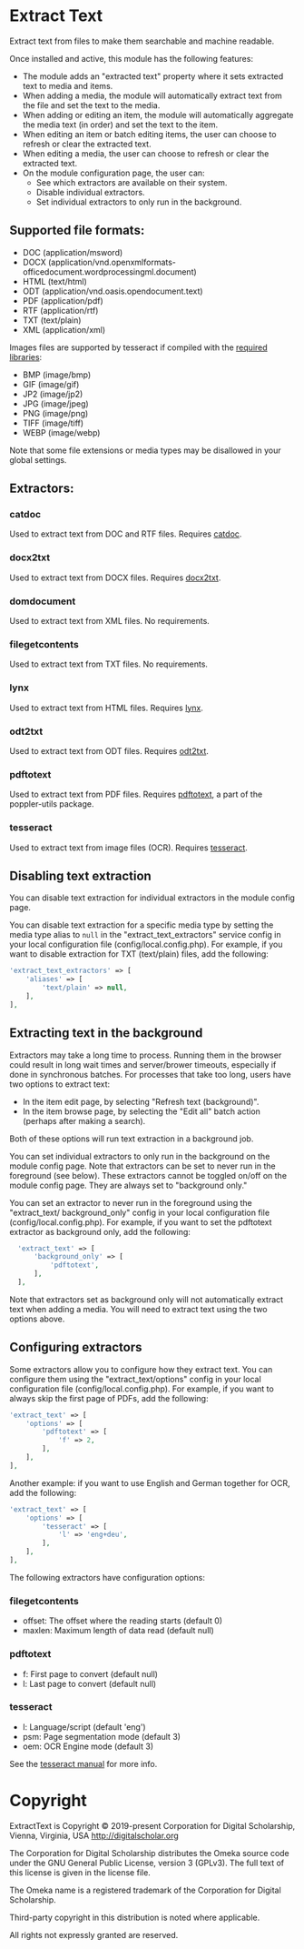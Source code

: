 # Extract Text

Extract text from files to make them searchable and machine readable.

Once installed and active, this module has the following features:

- The module adds an "extracted text" property where it sets extracted text to
  media and items.
- When adding a media, the module will automatically extract text from the file
  and set the text to the media.
- When adding or editing an item, the module will automatically aggregate the
  media text (in order) and set the text to the item.
- When editing an item or batch editing items, the user can choose to refresh or
  clear the extracted text.
- When editing a media, the user can choose to refresh or clear the extracted
  text.
- On the module configuration page, the user can:
  - See which extractors are available on their system.
  - Disable individual extractors.
  - Set individual extractors to only run in the background.

## Supported file formats:

- DOC (application/msword)
- DOCX (application/vnd.openxmlformats-officedocument.wordprocessingml.document)
- HTML (text/html)
- ODT (application/vnd.oasis.opendocument.text)
- PDF (application/pdf)
- RTF (application/rtf)
- TXT (text/plain)
- XML (application/xml)

Images files are supported by tesseract if compiled with the [required libraries](https://tesseract-ocr.github.io/tessdoc/InputFormats.html):

- BMP (image/bmp)
- GIF (image/gif)
- JP2 (image/jp2)
- JPG (image/jpeg)
- PNG (image/png)
- TIFF (image/tiff)
- WEBP (image/webp)

Note that some file extensions or media types may be disallowed in your global
settings.

## Extractors:

### catdoc

Used to extract text from DOC and RTF files. Requires [catdoc](https://linux.die.net/man/1/catdoc).

### docx2txt

Used to extract text from DOCX files. Requires [docx2txt](http://docx2txt.sourceforge.net/).

### domdocument

Used to extract text from XML files. No requirements.

### filegetcontents

Used to extract text from TXT files. No requirements.

### lynx

Used to extract text from HTML files. Requires [lynx](https://linux.die.net/man/1/lynx).

### odt2txt

Used to extract text from ODT files. Requires [odt2txt](https://linux.die.net/man/1/odt2txt).

### pdftotext

Used to extract text from PDF files. Requires [pdftotext](https://linux.die.net/man/1/pdftotext),
a part of the poppler-utils package.

### tesseract

Used to extract text from image files (OCR). Requires [tesseract](https://tesseract-ocr.github.io/tessdoc/Command-Line-Usage.html).

## Disabling text extraction

You can disable text extraction for individual extractors in the module config
page.

You can disable text extraction for a specific media type by setting the media
type alias to `null` in the "extract_text_extractors" service config in your
local configuration file (config/local.config.php). For example, if you want to
disable extraction for TXT (text/plain) files, add the following:

```php
'extract_text_extractors' => [
    'aliases' => [
        'text/plain' => null,
    ],
],
```

## Extracting text in the background

Extractors may take a long time to process. Running them in the browser could result
in long wait times and server/brower timeouts, especially if done in synchronous
batches. For processes that take too long, users have two options to extract text:

- In the item edit page, by selecting "Refresh text (background)".
- In the item browse page, by selecting the "Edit all" batch action (perhaps after making a search).

Both of these options will run text extraction in a background job.

You can set individual extractors to only run in the background on the module config
page. Note that extractors can be set to never run in the foreground (see below).
These extractors cannot be toggled on/off on the module config page. They are always
set to "background only."

You can set an extractor to never run in the foreground using the "extract_text/
background_only" config in your local configuration file (config/local.config.php).
For example, if you want to set the pdftotext extractor as background only, add
the following:

```php
  'extract_text' => [
      'background_only' => [
          'pdftotext',
      ],
  ],
```

Note that extractors set as background only will not automatically extract text
when adding a media. You will need to extract text using the two options above.

## Configuring extractors

Some extractors allow you to configure how they extract text. You can configure
them using the "extract_text/options" config in your local configuration file
(config/local.config.php). For example, if you want to always skip the first page
of PDFs, add the following:

```php
'extract_text' => [
    'options' => [
        'pdftotext' => [
            'f' => 2,
        ],
    ],
],
```

Another example: if you want to use English and German together for OCR, add the
following:

```php
'extract_text' => [
    'options' => [
        'tesseract' => [
            'l' => 'eng+deu',
        ],
    ],
],
```

The following extractors have configuration options:

### filegetcontents

- offset: The offset where the reading starts (default 0)
- maxlen: Maximum length of data read (default null)

### pdftotext

- f: First page to convert (default null)
- l: Last page to convert (default null)

### tesseract

- l: Language/script (default 'eng')
- psm: Page segmentation mode (default 3)
- oem: OCR Engine mode (default 3)

See the [tesseract manual](https://github.com/tesseract-ocr/tesseract/blob/main/doc/tesseract.1.asc) for more info.

# Copyright

ExtractText is Copyright © 2019-present Corporation for Digital Scholarship, Vienna, Virginia, USA http://digitalscholar.org

The Corporation for Digital Scholarship distributes the Omeka source code
under the GNU General Public License, version 3 (GPLv3). The full text
of this license is given in the license file.

The Omeka name is a registered trademark of the Corporation for Digital Scholarship.

Third-party copyright in this distribution is noted where applicable.

All rights not expressly granted are reserved.
